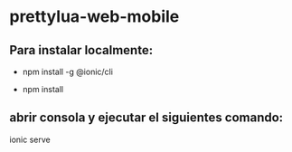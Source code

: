 # prettylua-web-mobile

## Para instalar localmente: 

- npm install -g @ionic/cli 

- npm install 

## abrir consola y ejecutar el siguientes comando: 

ionic serve
